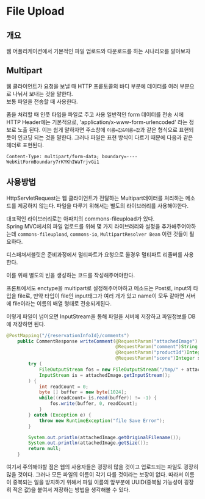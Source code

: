 # File Upload

## 개요
 웹 어플리케이션에서 기본적인 파일 업로드와 다운로드를 하는 시나리오를 알아보자

## Multipart
웹 클라이언트가 요청을 보낼 때 HTTP 프롵토콜의 바디 부분에 데이터를 여러 부분으로 나눠서 보내는 것을 말한다.<br>
보통 파일을 전송할 때 사용한다.

폼을 처리할 때 인풋 타입을 파일로 주고 사용
일반적인 form 데이터를 전송 시에 HTTP Header에는 기본적으로, 'application/x-www-form-urlencoded' 라는 정보로 노출 된다. 이는 쉽게 말하자면 주소창에 `이름=값&이름=값`과 같은 형식으로 표현되듯이 인코딩 되는 것을 말한다. 그러나 파일은 표현 방식이 다르기 때문에 다음과 같은 헤더로 표현된다.

`Content-Type: multipart/form-data; boundary=----WebKitFormBoundary7rKYKhIWaTrjvGi1`


## 사용방법

HttpServletRequest는 웹 클라이언트가 전달하는 Multipart데이터를 처리하는 메소드를 제공하지 않는다. 파일을 다루기 위해서는 별도의 라이브러리를 사용해야한다.

대표적인 라이브러리로는 아파치의 commons-fileupload가 있다.  
Spring MVC에서의 파일 업로드를 위해 몇 가지 라이브러리와 설정을 추가해주어야하는데 `commons-fileupload`, `commons-io`, `MultipartResolver Bean` 이런 것들이 필요하다.

디스패쳐서블릿은 준비과정에서 멀티파트가 요청으로 올경우 멀티파트 리졸버를 사용한다.

이를 위해 별도의 빈을 생성하는 코드를 작성해주어야한다.

프론트에서도 enctype을 multipart로 설정해주어야하고 메소드는 Post로, input의 타입을 file로, 만약 타입이 file인 input태그가 여러 개가 있고 name이 모두 같아면 서버에 file이라는 이름의 배열 형태로 전송되게된다.

이렇게 파일이 넘어오면 InputStream을 통해 파일을 서버에 저장하고 파일정보를 DB에 저장하면 된다.

```java
@PostMapping("/{reservationInfoId}/comments")
    public CommentResponse writeComment(@RequestParam("attachedImage") MultipartFile attachedImage,
                                        @RequestParam("comment")String comment,
                                        @RequestParam("productId")Integer productId,
                                        @RequestParam("score")Integer score) {
        try (
            FileOutputStream fos = new FileOutputStream("/tmp/" + attachedImage.getOriginalFilename());
            InputStream is = attachedImage.getInputStream();
        ) {
            int readCount = 0;
            byte [] buffer = new byte[1024];
            while((readCount= is.read(buffer)) != -1) {
                fos.write(buffer, 0, readCount);
            }
        } catch (Exception e) {
            throw new RuntimeException("file Save Error");
        }

        System.out.println(attachedImage.getOriginalFilename());
        System.out.println(attachedImage.getSize());
        return null;
    }
```

여기서 주의해야할 점은 웹의 사용자들은 굉장히 많을 것이고 업로드되는 파일도 굉장히 많을 것이다. 그러나 모든 파일의 이름이 각기 다를 것이라는 보장이 없다. 따라서 이름이 중복되는 일을 방지하기 위해서 파일 이름의 앞부분에 UUID(중복될 가능성이 굉장히 적은 값)을 붙여서 저장하는 방법을 생각해볼 수 있다.






